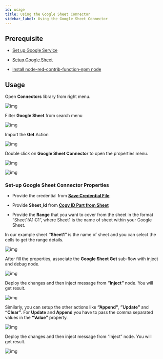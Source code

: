 ```yaml
---
id: usage
title: Using the Google Sheet Connector
sidebar_label: Using the Google Sheet Connector
---
```


## Prerequisite

 - [Set up Google Service](/docs/connectors/google-sheets/setup-google-service/)

 - [Setup Google Sheet](/docs/connectors/google-sheets/setup-google-sheet/)

 - [Install node-red-contrib-function-npm node](/docs/connectors/google-sheets/install-npm-function/)

## Usage

Open **Connectors** library from right menu.

![img](/assets/docs/google-sheet/open-connector-library.png)

Filter **Google Sheet** from search menu

![img](/assets/docs/google-sheet/search-google-sheet-1.png)

Import the **Get** Action

![img](/assets/docs/google-sheet/import-get-action.png)

Double click on **Google Sheet Connector** to open the properties menu.

![img](/assets/docs/google-sheet/google-sheet-connector.png)

![img](/assets/docs/google-sheet/google-sheet-properties.png)

### Set-up Google Sheet Connector Properties

 - Provide the credential from **[Save Credential File](/docs/connectors/google-sheets/setup-google-service#save-credential-file)**

 - Provide **Sheet_Id** from **[Copy ID Part from Sheet](/docs/connectors/google-sheets/setup-google-sheet#copy-id-part-from-sheet)**

 - Provide the **Range** that you want to cover from the sheet in the format “Sheet1!A1:C1”, where Sheet1 is the name of sheet within your Google Sheet. 

In our example sheet **“Sheet1”** is the name of sheet and you can select the cells to get the range details.

![img](/assets/docs/google-sheet/google-sheet-detail.png)

After fill the properties, associate the **Google Sheet Get** sub-flow with inject and debug node.

![img](/assets/docs/google-sheet/complete-get-flow.png)

Deploy the changes and then inject message from **“Inject”** node. You will get result.

![img](/assets/docs/google-sheet/google-sheet-get-output.png)

Similarly, you can setup the other actions like **“Append”**, **”Update”** and **“Clear”**. For **Update** and **Append** you have to pass the comma separated values in the **“Value”** property.

![img](/assets/docs/google-sheet/google-sheet-append-properties.png)

Deploy the changes and then inject message from “Inject” node. You will get result.

![img](/assets/docs/google-sheet/google-sheet-append-output.png)